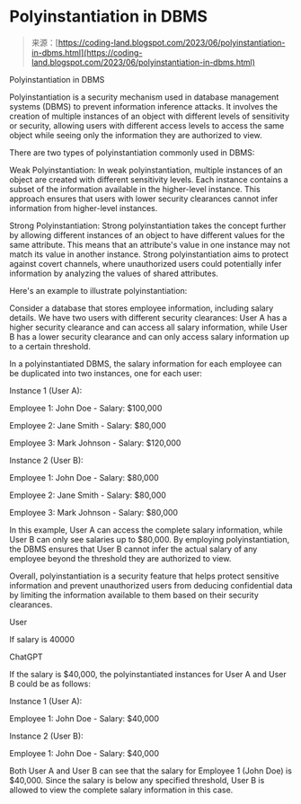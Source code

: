 <!--yml
category: 未分类
date: 2024-05-27 14:46:40
-->

# Polyinstantiation in DBMS

> 来源：[https://coding-land.blogspot.com/2023/06/polyinstantiation-in-dbms.html](https://coding-land.blogspot.com/2023/06/polyinstantiation-in-dbms.html)

Polyinstantiation in DBMS

Polyinstantiation is a security mechanism used in database management systems (DBMS) to prevent information inference attacks. It involves the creation of multiple instances of an object with different levels of sensitivity or security, allowing users with different access levels to access the same object while seeing only the information they are authorized to view.

There are two types of polyinstantiation commonly used in DBMS:

Weak Polyinstantiation: In weak polyinstantiation, multiple instances of an object are created with different sensitivity levels. Each instance contains a subset of the information available in the higher-level instance. This approach ensures that users with lower security clearances cannot infer information from higher-level instances.

Strong Polyinstantiation: Strong polyinstantiation takes the concept further by allowing different instances of an object to have different values for the same attribute. This means that an attribute's value in one instance may not match its value in another instance. Strong polyinstantiation aims to protect against covert channels, where unauthorized users could potentially infer information by analyzing the values of shared attributes.

Here's an example to illustrate polyinstantiation:

Consider a database that stores employee information, including salary details. We have two users with different security clearances: User A has a higher security clearance and can access all salary information, while User B has a lower security clearance and can only access salary information up to a certain threshold.

In a polyinstantiated DBMS, the salary information for each employee can be duplicated into two instances, one for each user:

Instance 1 (User A):

Employee 1: John Doe - Salary: $100,000

Employee 2: Jane Smith - Salary: $80,000

Employee 3: Mark Johnson - Salary: $120,000

Instance 2 (User B):

Employee 1: John Doe - Salary: $80,000

Employee 2: Jane Smith - Salary: $80,000

Employee 3: Mark Johnson - Salary: $80,000

In this example, User A can access the complete salary information, while User B can only see salaries up to $80,000\. By employing polyinstantiation, the DBMS ensures that User B cannot infer the actual salary of any employee beyond the threshold they are authorized to view.

Overall, polyinstantiation is a security feature that helps protect sensitive information and prevent unauthorized users from deducing confidential data by limiting the information available to them based on their security clearances.

User

If salary is 40000

ChatGPT

If the salary is $40,000, the polyinstantiated instances for User A and User B could be as follows:

Instance 1 (User A):

Employee 1: John Doe - Salary: $40,000

Instance 2 (User B):

Employee 1: John Doe - Salary: $40,000

Both User A and User B can see that the salary for Employee 1 (John Doe) is $40,000\. Since the salary is below any specified threshold, User B is allowed to view the complete salary information in this case.